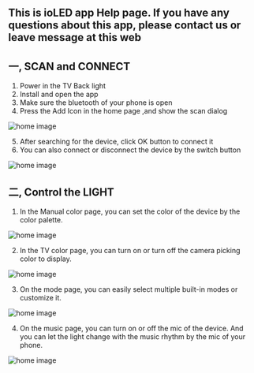 ## This is ioLED app Help page. If you have any questions about this app, please contact us or leave message at this web ##

## 一, SCAN and CONNECT ##
  1. Power in the TV Back light
  2. Install and open the app
  3. Make sure the bluetooth of your phone is open
  4. Press the Add Icon in the home page ,and show the scan dialog
  
  ![home image](https://github.com/niteapps/ioled/blob/main/en1.jpg)
  
  5. After searching for the device, click OK button to connect it
  6. You can also connect or disconnect the device by the switch button
  
  ![home image](https://github.com/niteapps/ioled/blob/main/en2.jpg)

## 二, Control the LIGHT  ##
  1. In the Manual color page, you can set the color of the device by the color palette.
  
   ![home image](https://github.com/niteapps/ioled/blob/main/en3.jpg)
   
  2. In the TV color page, you can turn on or turn off the camera picking color to display.
  
   ![home image](https://github.com/niteapps/ioled/blob/main/en4.jpg)
   
  3. On the mode page, you can easily select multiple built-in modes or customize it.
  
   ![home image](https://github.com/niteapps/ioled/blob/main/en5.jpg)  
    
  4. On the music page, you can turn on or off the mic of the device. And you can let the light change with the music rhythm by the mic of your phone.
  
   ![home image](https://github.com/niteapps/ioled/blob/main/e6.jpg)

